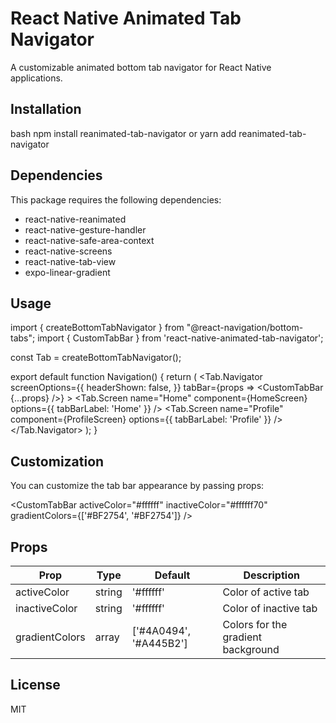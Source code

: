 # React Native Animated Tab Navigator

A customizable animated bottom tab navigator for React Native applications.

## Installation 

bash
npm install reanimated-tab-navigator
or
yarn add reanimated-tab-navigator

## Dependencies

This package requires the following dependencies:

- react-native-reanimated
- react-native-gesture-handler
- react-native-safe-area-context
- react-native-screens
- react-native-tab-view
- expo-linear-gradient

## Usage

import { createBottomTabNavigator } from "@react-navigation/bottom-tabs";
import { CustomTabBar } from 'react-native-animated-tab-navigator';

const Tab = createBottomTabNavigator();

export default function Navigation() {
  return (
    <Tab.Navigator
      screenOptions={{
        headerShown: false,
      }}
      tabBar={props => <CustomTabBar {...props} />}
    >
      <Tab.Screen
        name="Home"
        component={HomeScreen}
        options={{
          tabBarLabel: 'Home'
        }}
      />
      <Tab.Screen
        name="Profile"
        component={ProfileScreen}
        options={{
          tabBarLabel: 'Profile'
        }}
      />
    </Tab.Navigator>
  );
}



## Customization

You can customize the tab bar appearance by passing props:


<CustomTabBar
activeColor="#ffffff"
inactiveColor="#ffffff70"
gradientColors={['#BF2754', '#BF2754']}
/>


## Props

| Prop | Type | Default | Description |
|------|------|---------|-------------|
| activeColor | string | '#ffffff' | Color of active tab |
| inactiveColor | string | '#ffffff' | Color of inactive tab |
| gradientColors | array | ['#4A0494', '#A445B2'] | Colors for the gradient background |

## License

MIT